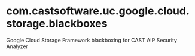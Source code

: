 # com.castsoftware.uc.google.cloud.storage.blackboxes
Google Cloud Storage Framework blackboxing for CAST AIP Security Analyzer
